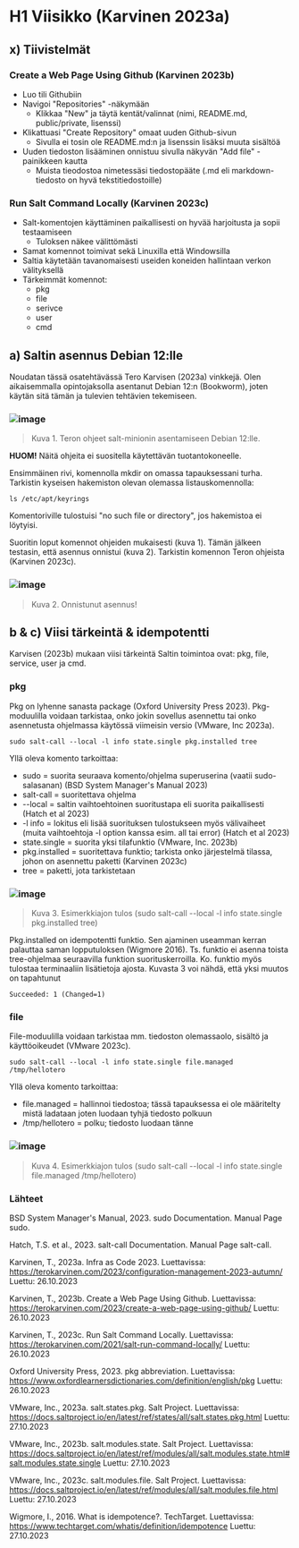 # H1 Viisikko (Karvinen 2023a)

## x) Tiivistelmät

### Create a Web Page Using Github (Karvinen 2023b)

- Luo tili Githubiin
- Navigoi "Repositories" -näkymään
  - Klikkaa "New" ja täytä kentät/valinnat (nimi, README.md, public/private, lisenssi)
- Klikattuasi "Create Repository" omaat uuden Github-sivun
  - Sivulla ei tosin ole README.md:n ja lisenssin lisäksi muuta sisältöä
- Uuden tiedoston lisääminen onnistuu sivulla näkyvän "Add file" -painikkeen kautta
  - Muista tieodostoa nimetessäsi tiedostopääte (.md eli markdown-tiedosto on hyvä tekstitiedostoille)

### Run Salt Command Locally (Karvinen 2023c)

- Salt-komentojen käyttäminen paikallisesti on hyvää harjoitusta ja sopii testaamiseen
  - Tuloksen näkee välittömästi
- Samat komennot toimivat sekä Linuxilla että Windowsilla
- Saltia käytetään tavanomaisesti useiden koneiden hallintaan verkon välityksellä
- Tärkeimmät komennot:
  - pkg
  - file
  - serivce
  - user
  - cmd

## a) Saltin asennus Debian 12:lle

Noudatan tässä osatehtävässä Tero Karvisen (2023a) vinkkejä. Olen aikaisemmalla opintojaksolla asentanut Debian 12:n (Bookworm), joten käytän sitä tämän ja tulevien tehtävien tekemiseen. 

### ![image](https://github.com/RenneJ/hh-palvelinten-hallinta/assets/97522117/a850dbc7-ee3f-49ed-8d59-09b751b3b82a)

> Kuva 1. Teron ohjeet salt-minionin asentamiseen Debian 12:lle.

**HUOM!** Näitä ohjeita ei suositella käytettävän tuotantokoneelle.

Ensimmäinen rivi, komennolla mkdir on omassa tapauksessani turha. Tarkistin kyseisen hakemiston olevan olemassa listauskomennolla:

    ls /etc/apt/keyrings

Komentoriville tulostuisi "no such file or directory", jos hakemistoa ei löytyisi.

Suoritin loput komennot ohjeiden mukaisesti (kuva 1). Tämän jälkeen testasin, että asennus onnistui (kuva 2). Tarkistin komennon Teron ohjeista (Karvinen 2023c).

### ![image](https://github.com/RenneJ/hh-palvelinten-hallinta/assets/97522117/7ed290f4-915d-4e74-a018-c75859828b57)

> Kuva 2. Onnistunut asennus!

## b & c) Viisi tärkeintä & idempotentti

Karvisen (2023b) mukaan viisi tärkeintä Saltin toimintoa ovat: pkg, file, service, user ja cmd. 

### pkg

Pkg on lyhenne sanasta package (Oxford University Press 2023). Pkg-moduulilla voidaan tarkistaa, onko jokin sovellus asennettu tai onko asennetusta ohjelmassa käytössä viimeisin versio (VMware, Inc 2023a).

    sudo salt-call --local -l info state.single pkg.installed tree

Yllä oleva komento tarkoittaa:

- sudo = suorita seuraava komento/ohjelma superuserina (vaatii sudo-salasanan) (BSD System Manager's Manual 2023)
- salt-call = suoritettava ohjelma
- --local = saltin vaihtoehtoinen suoritustapa eli suorita paikallisesti (Hatch et al 2023)
- -l info = lokitus eli lisää suorituksen tulostukseen myös välivaiheet (muita vaihtoehtoja -l option kanssa esim. all tai error) (Hatch et al 2023)
- state.single = suorita yksi tilafunktio (VMware, Inc. 2023b)
- pkg.installed = suoritettava funktio; tarkista onko järjestelmä tilassa, johon on asennettu paketti (Karvinen 2023c)
- tree = paketti, jota tarkistetaan

### ![image](https://github.com/RenneJ/hh-palvelinten-hallinta/assets/97522117/5f071c97-97e4-4d63-9dc3-c67c05e0cfe5)

> Kuva 3. Esimerkkiajon tulos (sudo salt-call --local -l info state.single pkg.installed tree)

Pkg.installed on idempotentti funktio. Sen ajaminen useamman kerran palauttaa saman lopputuloksen (Wigmore 2016). Ts. funktio ei asenna toista tree-ohjelmaa seuraavilla funktion suorituskerroilla. Ko. funktio myös tulostaa terminaaliin lisätietoja ajosta. Kuvasta 3 voi nähdä, että yksi muutos on tapahtunut
    
    Succeeded: 1 (Changed=1)

### file

File-moduulilla voidaan tarkistaa mm. tiedoston olemassaolo, sisältö ja käyttöoikeudet (VMware 2023c).

    sudo salt-call --local -l info state.single file.managed /tmp/hellotero

Yllä oleva komento tarkoittaa:

- file.managed = hallinnoi tiedostoa; tässä tapauksessa ei ole määritelty mistä ladataan joten luodaan tyhjä tiedosto polkuun
- /tmp/hellotero = polku; tiedosto luodaan tänne

### ![image](https://github.com/RenneJ/hh-palvelinten-hallinta/assets/97522117/188ce3ad-e1fc-44f3-b847-03ed38853ccf)

> Kuva 4. Esimerkkiajon tulos (sudo salt-call --local -l info state.single file.managed /tmp/hellotero)

### Lähteet

BSD System Manager's Manual, 2023. sudo Documentation. Manual Page sudo.

Hatch, T.S. et al., 2023. salt-call Documentation. Manual Page salt-call.

Karvinen, T., 2023a. Infra as Code 2023. Luettavissa: https://terokarvinen.com/2023/configuration-management-2023-autumn/ Luettu: 26.10.2023

Karvinen, T., 2023b. Create a Web Page Using Github. Luettavissa: https://terokarvinen.com/2023/create-a-web-page-using-github/ Luettu: 26.10.2023

Karvinen, T., 2023c. Run Salt Command Locally. Luettavissa: https://terokarvinen.com/2021/salt-run-command-locally/ Luettu: 26.10.2023

Oxford University Press, 2023. pkg abbreviation. Luettavissa: https://www.oxfordlearnersdictionaries.com/definition/english/pkg Luettu: 26.10.2023

VMware, Inc., 2023a. salt.states.pkg. Salt Project. Luettavissa: https://docs.saltproject.io/en/latest/ref/states/all/salt.states.pkg.html Luettu: 27.10.2023

VMware, Inc., 2023b. salt.modules.state. Salt Project. Luettavissa: https://docs.saltproject.io/en/latest/ref/modules/all/salt.modules.state.html#salt.modules.state.single Luettu: 27.10.2023

VMware, Inc., 2023c. salt.modules.file. Salt Project. Luettavissa: https://docs.saltproject.io/en/latest/ref/modules/all/salt.modules.file.html Luettu: 27.10.2023

Wigmore, I., 2016. What is idempotence?. TechTarget. Luettavissa: https://www.techtarget.com/whatis/definition/idempotence Luettu: 27.10.2023
